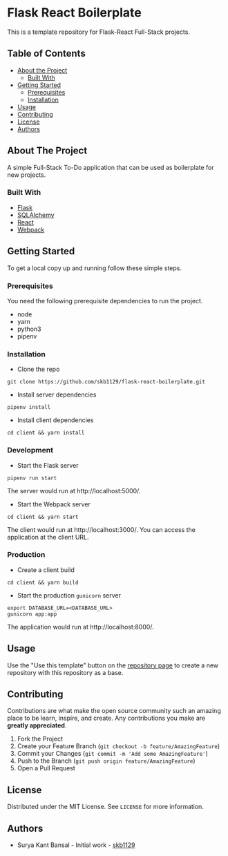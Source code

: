 # Flask React Boilerplate
This is a template repository for Flask-React Full-Stack projects.


## Table of Contents
* [About the Project](#about-the-project)
  * [Built With](#built-with)
* [Getting Started](#getting-started)
  * [Prerequisites](#prerequisites)
  * [Installation](#installation)
* [Usage](#usage)
* [Contributing](#contributing)
* [License](#license)
* [Authors](#authors)


## About The Project
A simple Full-Stack To-Do application that can be used as boilerplate for new projects. 


### Built With
* [Flask](https://flask.palletsprojects.com/en/1.1.x/)
* [SQLAlchemy](https://www.sqlalchemy.org/)
* [React](https://reactjs.org/)
* [Webpack](https://webpack.js.org/)


## Getting Started
To get a local copy up and running follow these simple steps.


### Prerequisites
You need the following prerequisite dependencies to run the project.
* node
* yarn
* python3
* pipenv


### Installation 
* Clone the repo
```shell script
git clone https://github.com/skb1129/flask-react-boilerplate.git
```
* Install server dependencies
```shell script
pipenv install
```
* Install client dependencies
```shell script
cd client && yarn install
```


### Development
* Start the Flask server
```shell script
pipenv run start
```
The server would run at http://localhost:5000/.
* Start the Webpack server
```shell script
cd client && yarn start
```
The client would run at http://localhost:3000/.
You can access the application at the client URL.


### Production
* Create a client build
```shell script
cd client && yarn build
```
* Start the production `gunicorn` server
```shell script
export DATABASE_URL=<DATABASE_URL>
gunicorn app:app
```
The application would run at http://localhost:8000/.


## Usage
Use the "Use this template" button on the [repository page](https://github.com/skb1129/flask-react-boilerplate) to create a new repository with this repository as a base.


## Contributing
Contributions are what make the open source community such an amazing place to be learn, inspire, and create. Any contributions you make are **greatly appreciated**.

1. Fork the Project
2. Create your Feature Branch (`git checkout -b feature/AmazingFeature`)
3. Commit your Changes (`git commit -m 'Add some AmazingFeature'`)
4. Push to the Branch (`git push origin feature/AmazingFeature`)
5. Open a Pull Request


## License
Distributed under the MIT License. See `LICENSE` for more information.


## Authors
* Surya Kant Bansal - Initial work - [skb1129](https://github.com/skb1129)
